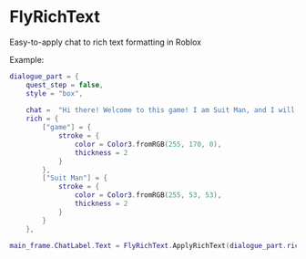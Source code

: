 # FlyRichText
Easy-to-apply chat to rich text formatting in Roblox

Example:
```lua
dialogue_part = {
	quest_step = false,
	style = "box",
	
	chat =  "Hi there! Welcome to this game! I am Suit Man, and I will guide you through the tutorial!",
	rich = {
		["game"] = {
			stroke = {
				color = Color3.fromRGB(255, 170, 0),
				thickness = 2
			} 
		},
		["Suit Man"] = {
			stroke = {
				color = Color3.fromRGB(255, 53, 53),
				thickness = 2
			} 
		}
	},

main_frame.ChatLabel.Text = FlyRichText.ApplyRichText(dialogue_part.rich, dialogue_part.chat)
```
